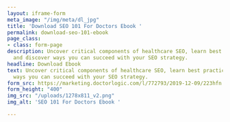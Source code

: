 ```yaml
---
layout: iframe-form
meta_image: "/img/meta/dl_jpg"
title: 'Download SEO 101 For Doctors Ebook '
permalink: download-seo-101-ebook
page_class:
- class: form-page
description: Uncover critical components of healthcare SEO, learn best practices,
  and discover ways you can succeed with your SEO strategy.
headline: Download Ebook
text: Uncover critical components of healthcare SEO, learn best practices, and discover
  ways you can succeed with your SEO strategy.
form_src: https://marketing.doctorlogic.com/l/772793/2019-12-09/223hfn
form_height: "400"
img_src: "/uploads/1278x811_v2.png"
img_alt: 'SEO 101 For Doctors Ebook '

---
```

